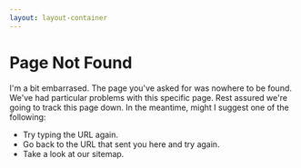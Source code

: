 ```yaml
---
layout: layout-container
---
```


# Page Not Found

I'm a bit embarrased.  The page you've asked for was nowhere to be found.  We've had particular problems with this specific page.  Rest assured we're going to track this page down.  In the meantime, might I suggest one of the following:

- Try typing the URL again.
- Go back to the URL that sent you here and try again.
- Take a look at our sitemap.